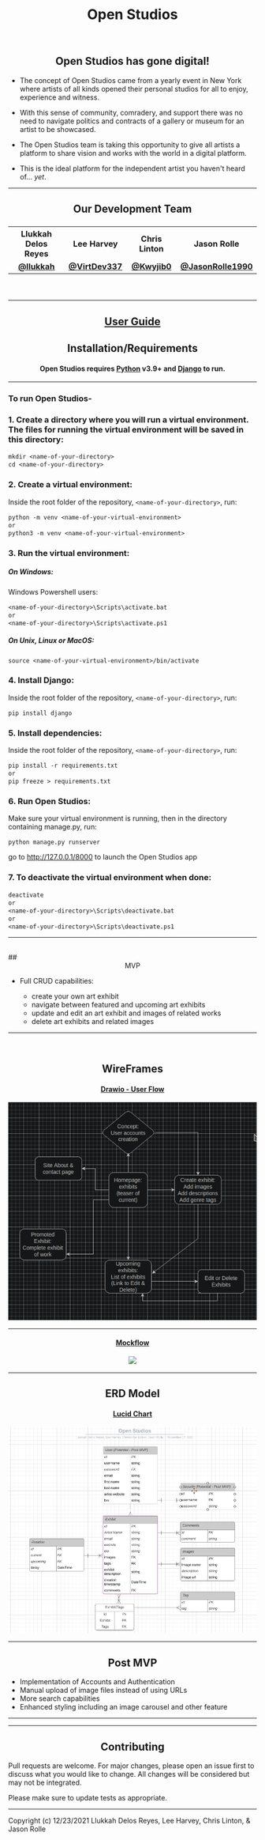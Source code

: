 # <h1><div align="center">Open Studios</div></h1>

  
<br>

 ## <div align="center">Open Studios has gone digital!</div>


- The concept of Open Studios came from a yearly event in New York where artists of all kinds opened their personal studios for all to enjoy, experience and witness.

- With this sense of community, comradery, and support there was no need to navigate politics and contracts of a gallery or museum for an artist to be showcased.

- The Open Studios team is taking this opportunity to give all artists a platform to share vision and works with the world in a digital platform.

- This is the ideal platform for the independent artist you haven't heard of... *yet*.

---


## <div align="center">Our Development Team</div>

### <div align="center">  <table><tr><th>Llukkah Delos Reyes</th><th>Lee Harvey</th><th>Chris Linton </th><th>Jason Rolle </th></tr><tr><td align="center">[@llukkah](https://www.github.com/llukkah) </td><td align="center">[@VirtDev337](https://github.com/VirtDev337) <td align="center">[@Kwyjib0](https://github.com/Kwyjib0)</td><td align="center">[@JasonRolle1990](https://github.com/JasonRolle1990)</td></tr></table></div><br>
---

<div align="center"><h2><a href="Open_Studios_User_Guide.pdf">User Guide</a></h2></div>



## <div align="center">Installation/Requirements</div>
#### <div align="center">Open Studios requires [Python](https://www.python.org/) v3.9+ and [Django](https://www.djangoproject.com/) to run.</div>
***

### To run Open Studios-
### 1. Create a directory where you will run a virtual environment. The files for running the virtual environment will be saved in this directory:
```
mkdir <name-of-your-directory>
cd <name-of-your-directory>
```
### 2. Create a virtual environment:
Inside the root folder of the repository, `<name-of-your-directory>`, run:
```
python -m venv <name-of-your-virtual-environment>
or 
python3 -m venv <name-of-your-virtual-environment>
```
### 3. Run the virtual environment:
##### On Windows:
Windows Powershell users:
```
<name-of-your-directory>\Scripts\activate.bat  
or  
<name-of-your-directory>\Scripts\activate.ps1

```
##### On Unix, Linux or MacOS:
```
source <name-of-your-virtual-environment>/bin/activate
```
### 4. Install Django:
Inside the root folder of the repository, `<name-of-your-directory>`, run:
```
pip install django
```
### 5. Install dependencies:
Inside the root folder of the repository, `<name-of-your-directory>`, run:
```
pip install -r requirements.txt
or 
pip freeze > requirements.txt
```
### 6. Run Open Studios:
Make sure your virtual environment is running, then in the directory containing manage.py, run:
```
python manage.py runserver
```
go to  http://127.0.0.1/8000 to launch the Open Studios app

### 7. To deactivate the virtual environment when done:
```
deactivate
or
<name-of-your-directory>\Scripts\deactivate.bat
or
<name-of-your-directory>\Scripts\deactivate.ps1
```
  
***
<br>
## <div align="center">MVP</div>

<ul>
<li>Full CRUD capabilities:</li>
  <ul>
    <li>create your own art exhibit</li>
    <li>navigate between featured and upcoming art exhibits</li>
    <li>update and edit an art exhibit and images of related works</li>
    <li>delete art exhibits and related images</li>
  </ul>
</ul>

---
<br>  
  
## <div align="center"> WireFrames </div>

  
#### <div align="center">  [Drawio - User Flow](https://app.diagrams.net/#Hllukkah%2Fopen-studios%2Flh-setup%2Ffinal-project.drawio) </div>

  
<div  align="center"><img  src="Site-Flow.png"/></div>

  
---

  
#### <div align="center">  [Mockflow](https://wireframepro.mockflow.com/editor.jsp?editor=off&publicid=M5fea97433a51863da541ae0647ea35801637193735783&projectid=MiKsijI6Xmb&perm=Owner#/page/D59a2638e5631cf8272eb577cc73fa780) </div>
  

<div  align="center"><img  src="mockflow.png"/></div>

  ---

  
## <div align="center"> ERD Model </div>

  
#### <div align="center">  [Lucid Chart](https://lucid.app/lucidchart/4ed7d47e-ad4a-411d-b2e4-89fc68d5c535/edit?viewport_loc=304%2C109%2C1772%2C974%2C0_0&invitationId=inv_75523d29-9bf8-4ac4-b194-262426e46076) </div>

  

<div  align="center"><img  src="ERD-Flow.png"/></div>

---

## <div align="center"> Post MVP </div>

- Implementation of Accounts and Authentication
- Manual upload of image files instead of using URLs
- More search capabilities
- Enhanced styling including an image carousel and other feature

***



***
## <div align="center">Contributing</div>
Pull requests are welcome. For major changes, please open an issue first to discuss what you would like to change. 
All changes will be considered but may not be integrated.

Please make sure to update tests as appropriate.
***
Copyright (c) 12/23/2021 Llukkah Delos Reyes, Lee Harvey, Chris Linton, & Jason Rolle


